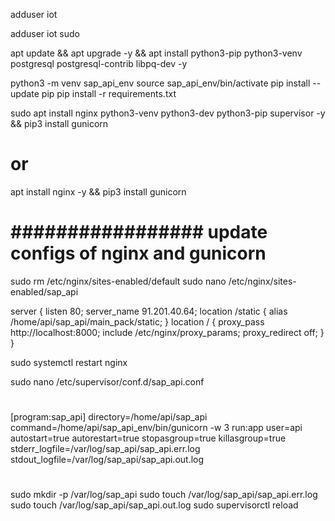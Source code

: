 
adduser iot

adduser iot sudo

apt update && apt upgrade -y && apt install python3-pip python3-venv postgresql postgresql-contrib libpq-dev -y

python3 -m venv sap_api_env
source sap_api_env/bin/activate
pip install --update pip
pip install -r requirements.txt


sudo apt install nginx python3-venv python3-dev python3-pip supervisor -y && pip3 install gunicorn
# or
apt install nginx -y && pip3 install gunicorn
# ################# update configs of nginx and gunicorn

sudo rm /etc/nginx/sites-enabled/default
sudo nano /etc/nginx/sites-enabled/sap_api

server {
        listen 80;
        server_name 91.201.40.64;
        location /static {
                alias /home/api/sap_api/main_pack/static;
        }
        location / {
                proxy_pass http://localhost:8000;
                include /etc/nginx/proxy_params;
                proxy_redirect off;
        }
}

sudo systemctl restart nginx

sudo nano /etc/supervisor/conf.d/sap_api.conf
# ##
[program:sap_api]
directory=/home/api/sap_api
command=/home/api/sap_api_env/bin/gunicorn -w 3 run:app
user=api
autostart=true
autorestart=true
stopasgroup=true
killasgroup=true
stderr_logfile=/var/log/sap_api/sap_api.err.log
stdout_logfile=/var/log/sap_api/sap_api.out.log
# ##
sudo mkdir -p /var/log/sap_api
sudo touch /var/log/sap_api/sap_api.err.log
sudo touch /var/log/sap_api/sap_api.out.log
sudo supervisorctl reload


